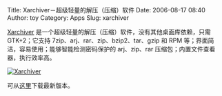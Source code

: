 Title: Xarchiver－超级轻量的解压（压缩）软件
Date: 2006-08-17 08:40
Author: toy
Category: Apps
Slug: xarchiver

[Xarchiver](http://xarchiver.xfce.org)
是一个超级轻量的解压（压缩）软件，没有其他桌面库依赖，只需 GTK+2；它支持
7zip、arj、rar、zip、bzip2、tar、gzip 和 RPM
等；界面简洁，容易使用；能够智能检测密码保护的 arj、zip、rar
压缩包；内置文件查看器，执行效率高。

[![Xarchiver](http://i.linuxtoy.org/i/xarchiver_s.png)](http://i.linuxtoy.org/i/xarchiver.png)

可从[这里](http://prdownloads.sourceforge.net/xarchiver/xarchiver-0.3.9.2beta2.tar.bz2?download)下载最新版本。
